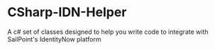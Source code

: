# CSharp-IDN-Helper

A c# set of classes designed to help you write code to integrate with SailPoint's IdentityNow platform
